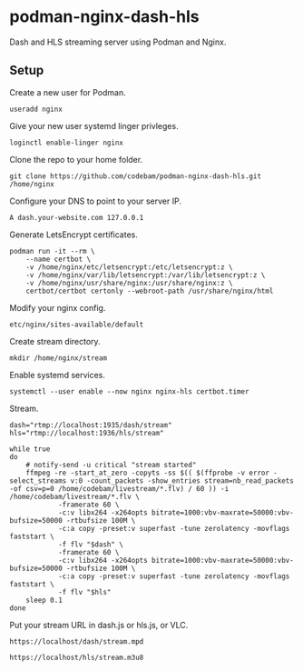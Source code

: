 # podman-nginx-dash-hls

Dash and HLS streaming server using Podman and Nginx.

## Setup

Create a new user for Podman.

`useradd nginx`

Give your new user systemd linger privleges.

`loginctl enable-linger nginx`

Clone the repo to your home folder.

`git clone https://github.com/codebam/podman-nginx-dash-hls.git /home/nginx`

Configure your DNS to point to your server IP.

`A dash.your-website.com 127.0.0.1`

Generate LetsEncrypt certificates.

```
podman run -it --rm \
    --name certbot \
    -v /home/nginx/etc/letsencrypt:/etc/letsencrypt:z \
    -v /home/nginx/var/lib/letsencrypt:/var/lib/letsencrypt:z \
    -v /home/nginx/usr/share/nginx:/usr/share/nginx:z \
    certbot/certbot certonly --webroot-path /usr/share/nginx/html
```

Modify your nginx config.

`etc/nginx/sites-available/default`

Create stream directory.

`mkdir /home/nginx/stream`

Enable systemd services.

`systemctl --user enable --now nginx nginx-hls certbot.timer`

Stream.

```
dash="rtmp://localhost:1935/dash/stream"
hls="rtmp://localhost:1936/hls/stream"

while true
do
	# notify-send -u critical "stream started"
	ffmpeg -re -start_at_zero -copyts -ss $(( $(ffprobe -v error -select_streams v:0 -count_packets -show_entries stream=nb_read_packets -of csv=p=0 /home/codebam/livestream/*.flv) / 60 )) -i /home/codebam/livestream/*.flv \
            -framerate 60 \
            -c:v libx264 -x264opts bitrate=1000:vbv-maxrate=50000:vbv-bufsize=50000 -rtbufsize 100M \
            -c:a copy -preset:v superfast -tune zerolatency -movflags faststart \
            -f flv "$dash" \
            -framerate 60 \
            -c:v libx264 -x264opts bitrate=1000:vbv-maxrate=50000:vbv-bufsize=50000 -rtbufsize 100M \
            -c:a copy -preset:v superfast -tune zerolatency -movflags faststart \
            -f flv "$hls"
	sleep 0.1
done
```

Put your stream URL in dash.js or hls.js, or VLC.

`https://localhost/dash/stream.mpd`

`https://localhost/hls/stream.m3u8`

